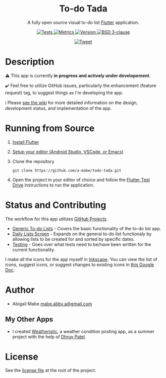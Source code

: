 <h1 align="center">To-do Tada</h1>

<p align="center">
  A fully open source visual to-do list <a href="https://flutter.dev/">Flutter</a> application.
</p>

<p align="center">
  <a href="https://github.com/a-mabe/todo-tada/blob/master/.github/workflows/tests.yml">
    <img alt="Tests" src="https://img.shields.io/github/workflow/status/a-mabe/todo-tada/Flutter_Tests?label=tests&logo=github&color=brightgreen&style=flat-square">
  </a>
  <a href="https://github.com/a-mabe/todo-tada/blob/master/.github/workflows/dartcodemetrics.yaml">
    <img alt="Metrics" src="https://img.shields.io/github/workflow/status/a-mabe/todo-tada/Dart_Code_Metrics?label=metrics&color=brightgreen&style=flat-square">
  </a>
  <a href="https://github.com/a-mabe/todo-tada/wiki/v-1.0.0-b0">
    <img alt="Version" src="https://img.shields.io/badge/version-dev-orange?style=flat-square">
  </a>
  <a href="https://opensource.org/licenses/BSD-3-Clause">
    <img alt="BSD 3-clause" src="https://img.shields.io/github/license/a-mabe/todo-tada?color=blue&style=flat-square">
  </a>
</p>

<p align="center">
  <a href="https://twitter.com/intent/tweet?text=I%20found%20a%20cool%20Flutter%20app%20by%20%40abigail_mabe%20at%20https%3A%2F%2Fgithub.com%2Fa-mabe%2Ftodo-tada">
    <img alt="Tweet" src="https://img.shields.io/twitter/url?url=https%3A%2F%2Fgithub.com%2Fa-mabe%2Ftodo-tada">
  </a>
</p>

# Description

⚠️ This app is currently **in progress and actively under developement**. 

✔️ Feel free to utilize GitHub issues, particularly the enhancement (feature request) tag, to suggest things as I'm developing the app.

ℹ️ Please [see the wiki](https://github.com/a-mabe/todo-tada/wiki) for more detailed information on the design, development status, and implementation of the app.

# Running from Source

1. [Install Flutter](https://flutter.dev/docs/get-started/install)
    
2. [Setup your editor (Android Studio, VSCode, or Emacs)](https://flutter.dev/docs/get-started/editor?tab=androidstudio)

3. Clone the repository

    ```
    git clone https://github.com/a-mabe/todo-tada.git
    ```

4. Open the project in your editor of choice and follow the [Flutter Test Drive](https://flutter.dev/docs/get-started/test-drive?tab=androidstudio) instructions to run the application.

# Status and Contributing

The workflow for this app utilizes [GitHub Projects](https://github.com/a-mabe/todo-tada/projects).

* [Generic To-do Lists](https://github.com/a-mabe/todo-tada/projects/2) - Covers the basic functionality of the to-do list app.
* [Daily Lists Screen](https://github.com/a-mabe/todo-tada/projects/1) - Expands on the general to-do list functionaly by allowing lists to be created for and sorted by specific dates.
* [Testing](https://github.com/a-mabe/todo-tada/projects/3) - Goes over what tests need to be/have been written for the current functionality.

I make all the icons for the app myself in [Inkscape](https://inkscape.org/). You can view the list of icons, suggest icons, or suggest changes to existing icons in [this Google Doc](https://docs.google.com/document/d/1pbwKDSxXyNEMPFTxxMaQqzwsmXEjMaDuyFj48iWG1UY/edit?usp=sharing).

# Author

* Abigail Mabe [mabe.abby.a@gmail.com](mailto:mabe.abby.a@gmail.com)

## My Other Apps

  * I created [Weatheristic](https://weatheristic.app/), a weather condition posting app, as a summer project with the help of [Dhruv Patel](https://github.com/dhruv282).

# License

See the [license file](https://github.com/a-mabe/todo-tada/blob/master/LICENSE) at the root of the project.
